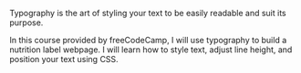 Typography is the art of styling your text to be easily readable and suit its purpose.

In this course provided by freeCodeCamp, I will use typography to build a nutrition label webpage. I will learn how to style text, adjust line height, and position your text using CSS.